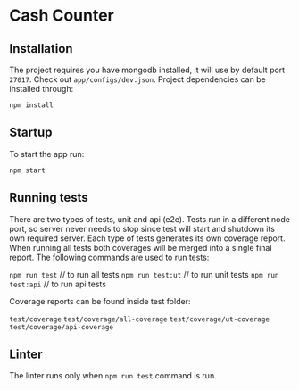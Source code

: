 # Cash Counter

## Installation

The project requires you have mongodb installed, it will use by default port `27017`.
Check out `app/configs/dev.json`.
Project dependencies can be installed through:

`npm install`

## Startup 

To start the app run:

`npm start`

## Running tests

There are two types of tests, unit and api (e2e). Tests run in a different node port, so server never needs to stop since test will start and shutdown its own required server.
Each type of tests generates its own coverage report. When running all tests both coverages will be merged into a single final report.
The following commands are used to run tests:

`npm run test` // to run all tests
`npm run test:ut` // to run unit tests
`npm run test:api` // to run api tests

Coverage reports can be found inside test folder:

`test/coverage`
`test/coverage/all-coverage`
`test/coverage/ut-coverage`
`test/coverage/api-coverage`

## Linter

The linter runs only when `npm run test` command is run.
